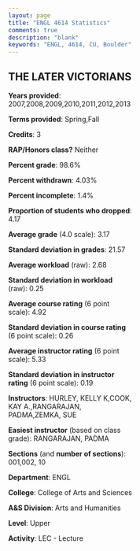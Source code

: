 ```yaml
---
layout: page
title: "ENGL 4614 Statistics"
comments: true
description: "blank"
keywords: "ENGL, 4614, CU, Boulder"
--- 
```

<head>
<script src="https://ajax.googleapis.com/ajax/libs/jquery/2.1.3/jquery.min.js"></script>
<script src="https://dl.dropboxusercontent.com/s/pc42nxpaw1ea4o9/highcharts.js?dl=0"></script>
<!-- <script src="../assets/js/highcharts.js"></script> -->
<style type="text/css">@font-face {
	font-family: "Bebas Neue";
	src: url(https://www.filehosting.org/file/details/544349/BebasNeue%20Regular.otf) format("opentype");
	}
	h1.Bebas { 
		font-family: "Bebas Neue", Verdana, Tahoma;
	}
</style>
</head>
<body>
	<div id="container" style="float: right; width: 45%; height: 88%; margin-left: 2.5%; margin-right: 2.5%;"></div>
	<script language="JavaScript">
		$(document).ready(function() {
		var chart = {type: 'column'};
		var title = {text: 'Grade Distribution'};
		var xAxis = {categories: ['A','B','C','D','F'],crosshair: true};
		var yAxis = {min: 0,title: {text: 'Percentage'}};
		var tooltip = {headerFormat: '<center><b><span style="font-size:20px">{point.key}</span></b></center>',
		               pointFormat: '<td style="padding:0"><b>{point.y:.1f}%</b></td>',
		               footerFormat: '</table>',shared: true,useHTML: true};
		var plotOptions = {column: {pointPadding: 0.0,borderWidth: 0}};  
		var credits = {enabled: false};var series= [{name: 'Percent',data: [41.69,39.32,16.61,0.68,1.69,]}];
		var json = {};
		json.chart = chart;
		json.title = title;
		json.tooltip = tooltip;
		json.xAxis = xAxis;
		json.yAxis = yAxis;  
		json.series = series;
		json.plotOptions = plotOptions;  
		json.credits = credits;
		$('#container').highcharts(json);
	});
	</script>
</body>
			   
## THE LATER VICTORIANS

**Years provided**: 2007,2008,2009,2010,2011,2012,2013

**Terms provided**: Spring,Fall

**Credits**: 3

**RAP/Honors class?** Neither

**Percent grade**: 98.6%

**Percent withdrawn**: 4.03%

**Percent incomplete**: 1.4%

**Proportion of students who dropped**: 4.17

**Average grade** (4.0 scale): 3.17

**Standard deviation in grades**: 21.57

**Average workload** (raw): 2.68

**Standard deviation in workload** (raw): 0.25

**Average course rating** (6 point scale): 4.92

**Standard deviation in course rating** (6 point scale): 0.26

**Average instructor rating** (6 point scale): 5.33

**Standard deviation in instructor rating** (6 point scale): 0.19

**Instructors**: HURLEY, KELLY K,COOK, KAY A.,RANGARAJAN, PADMA,ZEMKA, SUE

**Easiest instructor** (based on class grade): RANGARAJAN, PADMA

**Sections** (and **number of sections**): 001,002, 10

**Department**: ENGL

**College**: College of Arts and Sciences

**A&S Division**: Arts and Humanities

**Level**: Upper

**Activity**: LEC - Lecture